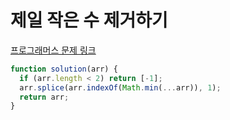 # 제일 작은 수 제거하기

[프로그래머스 문제 링크](https://programmers.co.kr/learn/courses/30/lessons/12935)

```javascript
function solution(arr) {
  if (arr.length < 2) return [-1];
  arr.splice(arr.indexOf(Math.min(...arr)), 1);
  return arr;
}
```
